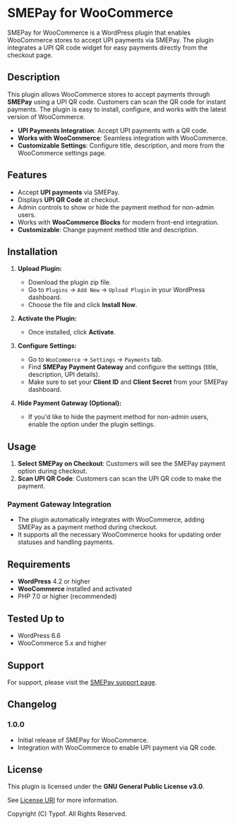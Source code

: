 # SMEPay for WooCommerce

SMEPay for WooCommerce is a WordPress plugin that enables WooCommerce stores to accept UPI payments via SMEPay. The plugin integrates a UPI QR code widget for easy payments directly from the checkout page.

## Description

This plugin allows WooCommerce stores to accept payments through **SMEPay** using a UPI QR code. Customers can scan the QR code for instant payments. The plugin is easy to install, configure, and works with the latest version of WooCommerce.

- **UPI Payments Integration**: Accept UPI payments with a QR code.
- **Works with WooCommerce**: Seamless integration with WooCommerce.
- **Customizable Settings**: Configure title, description, and more from the WooCommerce settings page.

## Features

- Accept **UPI payments** via SMEPay.
- Displays **UPI QR Code** at checkout.
- Admin controls to show or hide the payment method for non-admin users.
- Works with **WooCommerce Blocks** for modern front-end integration.
- **Customizable**: Change payment method title and description.

## Installation

1. **Upload Plugin:**
   - Download the plugin zip file.
   - Go to `Plugins` → `Add New` → `Upload Plugin` in your WordPress dashboard.
   - Choose the file and click **Install Now**.

2. **Activate the Plugin:**
   - Once installed, click **Activate**.

3. **Configure Settings:**
   - Go to `WooCommerce` → `Settings` → `Payments` tab.
   - Find **SMEPay Payment Gateway** and configure the settings (title, description, UPI details).
   - Make sure to set your **Client ID** and **Client Secret** from your SMEPay dashboard.

4. **Hide Payment Gateway (Optional):**
   - If you'd like to hide the payment method for non-admin users, enable the option under the plugin settings.

## Usage

1. **Select SMEPay on Checkout**: Customers will see the SMEPay payment option during checkout.
2. **Scan UPI QR Code**: Customers can scan the UPI QR code to make the payment.

### Payment Gateway Integration

- The plugin automatically integrates with WooCommerce, adding SMEPay as a payment method during checkout.
- It supports all the necessary WooCommerce hooks for updating order statuses and handling payments.

## Requirements

- **WordPress** 4.2 or higher
- **WooCommerce** installed and activated
- PHP 7.0 or higher (recommended)

## Tested Up to

- WordPress 6.6
- WooCommerce 5.x and higher

## Support

For support, please visit the [SMEPay support page](https://smepay.io/).

## Changelog

### 1.0.0
- Initial release of SMEPay for WooCommerce.
- Integration with WooCommerce to enable UPI payment via QR code.

## License

This plugin is licensed under the **GNU General Public License v3.0**.

See [License URI](http://www.gnu.org/licenses/gpl-3.0.html) for more information.

Copyright (C) Typof. All Rights Reserved.

